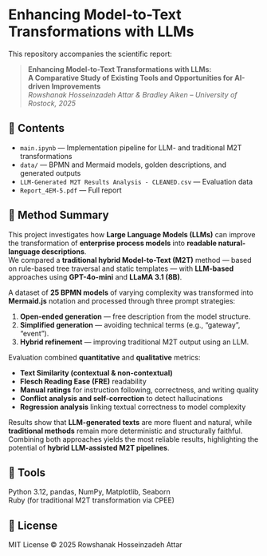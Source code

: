 # Enhancing Model-to-Text Transformations with LLMs

This repository accompanies the scientific report:

> **Enhancing Model-to-Text Transformations with LLMs:  
> A Comparative Study of Existing Tools and Opportunities for AI-driven Improvements**  
> *Rowshanak Hosseinzadeh Attar & Bradley Aiken – University of Rostock, 2025*

## 📘 Contents
- `main.ipynb` — Implementation pipeline for LLM- and traditional M2T transformations  
- `data/` — BPMN and Mermaid models, golden descriptions, and generated outputs  
- `LLM-Generated M2T Results Analysis - CLEANED.csv` — Evaluation data  
- `Report_4EM-5.pdf` — Full report  

## 🧠 Method Summary
This project investigates how **Large Language Models (LLMs)** can improve the transformation of **enterprise process models** into **readable natural-language descriptions**.  
We compared a **traditional hybrid Model-to-Text (M2T)** method — based on rule-based tree traversal and static templates — with **LLM-based** approaches using **GPT-4o-mini** and **LLaMA 3.1 (8B)**.

A dataset of **25 BPMN models** of varying complexity was transformed into **Mermaid.js** notation and processed through three prompt strategies:
1. **Open-ended generation** — free description from the model structure.  
2. **Simplified generation** — avoiding technical terms (e.g., “gateway”, “event”).  
3. **Hybrid refinement** — improving traditional M2T output using an LLM.
   

Evaluation combined **quantitative** and **qualitative** metrics:
- **Text Similarity (contextual & non-contextual)**  
- **Flesch Reading Ease (FRE)** readability  
- **Manual ratings** for instruction following, correctness, and writing quality  
- **Conflict analysis and self-correction** to detect hallucinations  
- **Regression analysis** linking textual correctness to model complexity  

Results show that **LLM-generated texts** are more fluent and natural, while **traditional methods** remain more deterministic and structurally faithful.  
Combining both approaches yields the most reliable results, highlighting the potential of **hybrid LLM-assisted M2T pipelines**.

## 🧩 Tools
Python 3.12, pandas, NumPy, Matplotlib, Seaborn  
Ruby (for traditional M2T transformation via CPEE)

## 📄 License
MIT License © 2025 Rowshanak Hosseinzadeh Attar
